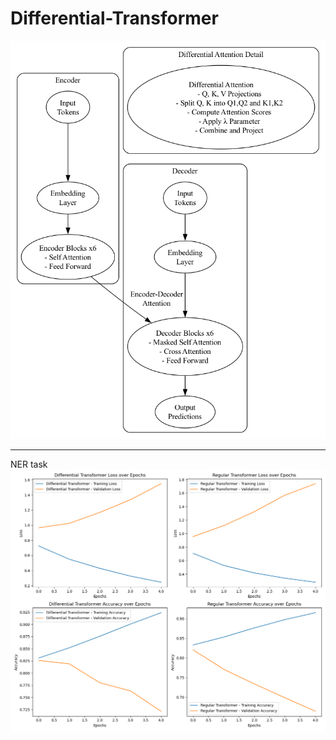 # Differential-Transformer
![differential_transformer_architecture.png](differential_transformer_architecture.png)

-----

NER task
![img.png](img.png)